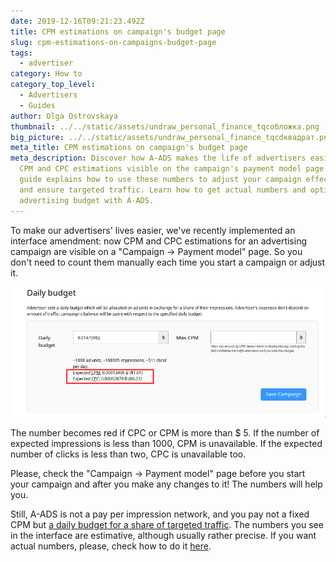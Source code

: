 ```yaml
---
date: 2019-12-16T09:21:23.492Z
title: CPM estimations on campaign's budget page
slug: cpm-estimations-on-campaigns-budget-page
tags:
  - advertiser
category: How to
category_top_level:
  - Advertisers
  - Guides
author: Olga Ostrovskaya
thumbnail: ../../static/assets/undraw_personal_finance_tqcобложка.png
big_picture: ../../static/assets/undraw_personal_finance_tqcdквадрат.png
meta_title: CPM estimations on campaign's budget page
meta_description: Discover how A-ADS makes the life of advertisers easier with
  CPM and CPC estimations visible on the campaign's payment model page. Our
  guide explains how to use these numbers to adjust your campaign effectively
  and ensure targeted traffic. Learn how to get actual numbers and optimize your
  advertising budget with A-ADS.
---
```

To make our advertisers' lives easier, we've recently implemented an interface amendment: now CPM and CPC estimations for an advertising campaign are visible on a "Campaign -> Payment model" page. So you don't need to count them manually each time you start a campaign or adjust it.

![Expected CPM and CPC](../../static/assets/dailybudget.png "Expected CPM and CPC")

The number becomes red if CPC or CPM is more than $ 5. If the number of expected impressions is less than 1000, CPM is unavailable. If the expected number of clicks is less than two, CPC is unavailable too.

Please, check the "Campaign -> Payment model" page before you start your campaign and after you make any changes to it! The numbers will help you.

Still, A-ADS is not a pay per impression network, and you pay not a fixed CPM but [a daily budget for a share of targeted traffic](https://a-ads.com/blog/2019-08-11-how-does-daily-budget-work/). The numbers you see in the interface are estimative, although usually rather precise. If you want actual numbers, please, check how to do it [here](https://a-ads.com/blog/2019-08-19-what-is-cpm-for-my-campaign/).